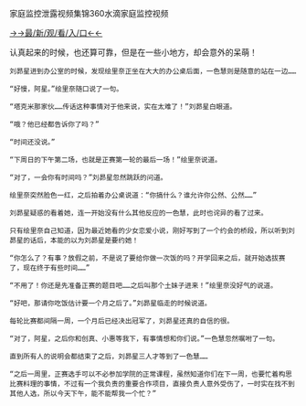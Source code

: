 家庭监控泄露视频集锦360水滴家庭监控视频


<a href="https://m8k3.cc">→→最/新/观/看/入/口←←</a>


认真起来的时候，也还算可靠，但是在一些小地方，却会意外的呆萌！

    刘昴星进到办公室的时候，发现绘里奈正坐在大大的办公桌后面，一色慧则是随意的站在一边……

    “好慢，阿星。”绘里奈随口说了一句。

    “塔克米那家伙……传话这种事情对于他来说，实在太难了！”刘昴星白眼道。

    “哦？他已经都告诉你了吗？”

    “时间还没说。”

    “下周日的下午第二场，也就是正赛第一轮的最后一场！”绘里奈说道。

    “对了，一会你有时间吗？”刘昴星忽然跳跃的问道。

    绘里奈突然脸色一红，之后拍着办公桌说道：“你搞什么？谁允许你公然、公然……”

    刘昴星疑惑的看着她，连一开始没有什么其他反应的一色慧，此时也诧异的看了过来。

    只有绘里奈自己知道，因为最近她看的少女恋爱小说，刚好写到了一个约会的桥段，所以听到刘昴星的话后，本能的以为刘昴星是要约她！

    “你怎么了？有事？放假之前，不是说了要给你做一次饭的吗？开学回来之后，就开始选拔赛了，现在终于有些时间……”

    “不用了！你还是先准备正赛的题目吧……之后叫那个土妹子进来！”绘里奈没好气的说道。

    “好吧，那请你吃饭估计要一个月之后了。”刘昴星临走的时候说道。

    每轮比赛都间隔一周，一个月后已经决出冠军了，刘昴星还真的自信的很。

    “对了，阿星，之后你和创真、小惠等我下，有事情想和你们说。”一色慧忽然嘱咐了一句。

    直到所有人的说明会都结束了之后，刘昴星三人才等到了一色慧……

    “之后一周里，正赛选手可以不必参加学院的正常课程，虽然知道你们在下一周，也要忙着构思比赛料理的事情，不过有一个我负责的重要合作项目，直接负责人意外受伤了，一时实在找不到其他人选，所以今天下午，能不能帮我一个忙？”
